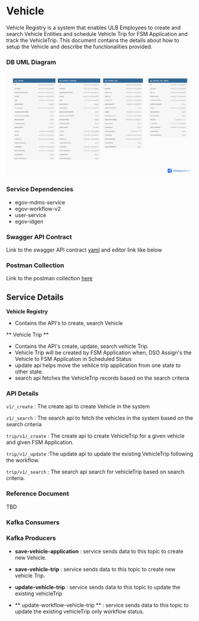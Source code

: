 # Vehicle

Vehicle Registry is a system that enables ULB Employees to create and search Vehicle Entities and schedule Vehicle Trip for FSM Application and track the VehicleTrip. This document contains the details about how to setup the Vehicle and describe the functionalities provided.

### DB UML Diagram


![plot](./vehicle.png)

### Service Dependencies


- egov-mdms-service
- egov-workflow-v2
- user-service
- egov-idgen


### Swagger API Contract

Link to the swagger API contract [yaml](https://editor.swagger.io/?url=https://raw.githubusercontent.com/egovernments/DIGIT-OSS/master/municipal-services/docs/fsm/Vehicle_Registry_Contract.yaml#!/) and editor link like below


### Postman Collection
Link to the postman collection [here](https://www.getpostman.com/collections/d2541409b9570e53ed26)


## Service Details

**Vehicle Registry**

- Contains the API's to create,  search Vehicle

** Vehicle Trip **

- Contains the API's create, update, search vehicle Trip.
- Vehicle Trip will be created by FSM Application when, DSO Assign's the Vehicle to FSM Application in Scheduled Status
- update api helps move the vehilce trip application from one state to other state.
- search api fetches the VehicleTrip records based on the search criteria



### API Details

`v1/_create` 		: The create api to create Vehicle in the system

`v1/_search`		: The search api to fetch the vehicles in the system based on the search criteria


`trip/v1/_create` : The create api to create VehicleTrip for a given vehicle and given FSM Application.

`trip/v1/_update`  :The update api to update the existing VehicleTrip following the workflow.

`trip/v1/_search` : The search api search for vehicleTrip based on search criteria.


### Reference Document
TBD


### Kafka Consumers


### Kafka Producers


- **save-vehicle-application** 			: service sends data to this topic to create new Vehicle.


- **save-vehicle-trip** 				: service sends data to this topic to create new vehicle Trip.


- **update-vehicle-trip** 				: service sends data to this topic to update the existing vehicleTrip

- ** update-workflow-vehicle-trip ** 	: service sends data to this topic to update the existing vehicleTrip only workflow status.